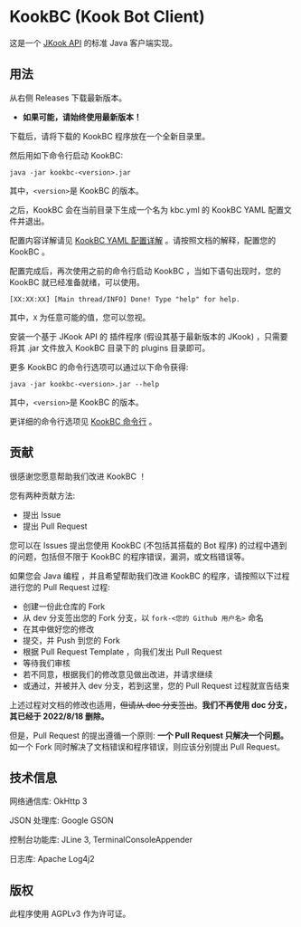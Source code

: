 # KookBC (Kook Bot Client)

这是一个 [JKook API](https://github.com/SNWCreations/JKook) 的标准 Java 客户端实现。

## 用法

从右侧 Releases 下载最新版本。

* **如果可能，请始终使用最新版本！**

下载后，请将下载的 KookBC 程序放在一个全新目录里。

然后用如下命令行启动 KookBC:

```text
java -jar kookbc-<version>.jar
```

其中，`<version>`是 KookBC 的版本。

之后，KookBC 会在当前目录下生成一个名为 kbc.yml 的 KookBC YAML 配置文件并退出。

配置内容详解请见 [KookBC YAML 配置详解](docs/KookBC_Config.md) 。请按照文档的解释，配置您的 KookBC 。

配置完成后，再次使用之前的命令行启动 KookBC ，当如下语句出现时，您的 KookBC 就已经准备就绪，可以使用。

```text
[XX:XX:XX] [Main thread/INFO] Done! Type "help" for help.
```

其中，`X` 为任意可能的值，您可以忽视。

安装一个基于 JKook API 的 插件程序 (假设其基于最新版本的 JKook) ，只需要将其 .jar 文件放入 KookBC 目录下的 plugins 目录即可。

更多 KookBC 的命令行选项可以通过以下命令获得:

```text
java -jar kookbc-<version>.jar --help
```

其中，`<version>`是 KookBC 的版本。

更详细的命令行选项见 [KookBC 命令行](docs/KookBC_CommandLine.md) 。

## 贡献

很感谢您愿意帮助我们改进 KookBC ！

您有两种贡献方法:
* 提出 Issue
* 提出 Pull Request

您可以在 Issues 提出您使用 KookBC (不包括其搭载的 Bot 程序) 的过程中遇到的问题，包括但不限于 KookBC 的程序错误，漏洞，或文档错误等。

如果您会 Java 编程 ，并且希望帮助我们改进 KookBC 的程序，请按照以下过程进行您的 Pull Request 过程:
* 创建一份此仓库的 Fork
* 从 dev 分支签出您的 Fork 分支，以 `fork-<您的 Github 用户名>` 命名
* 在其中做好您的修改
* 提交，并 Push 到您的 Fork
* 根据 Pull Request Template ，向我们发出 Pull Request
* 等待我们审核
* 若不同意，根据我们的修改意见做出改进，并请求继续
* 或通过，并被并入 dev 分支，若到这里，您的 Pull Request 过程就宣告结束

上述过程对文档的修改也适用，~~但请从 doc 分支签出~~。**我们不再使用 doc 分支，其已经于 2022/8/18 删除。**

但是，Pull Request 的提出遵循一个原则: **一个 Pull Request 只解决一个问题。**
如一个 Fork 同时解决了文档错误和程序错误，则应该分别提出 Pull Request。

## 技术信息

网络通信库: OkHttp 3

JSON 处理库: Google GSON

控制台功能库: JLine 3, TerminalConsoleAppender

日志库: Apache Log4j2

## 版权

此程序使用 AGPLv3 作为许可证。
